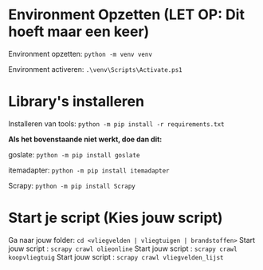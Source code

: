 # Environment Opzetten (LET OP: Dit hoeft maar een keer)

Environment opzetten: `python -m venv venv`

Environment activeren: `.\venv\Scripts\Activate.ps1`

# Library's installeren

Installeren van tools: `python -m pip install -r requirements.txt`

**Als het bovenstaande niet werkt, doe dan dit:**

goslate: `python -m pip install goslate`

itemadapter: `python -m pip install itemadapter`

Scrapy: `python -m pip install Scrapy`


# Start je script (Kies jouw script)

Ga naar jouw folder: `cd <vliegvelden | vliegtuigen | brandstoffen>`
Start jouw script <Brandstoffen>: `scrapy crawl olieonline`
Start jouw script <Vliegtuigen>: `scrapy crawl koopvliegtuig`
Start jouw script <Vliegvelden>: `scrapy crawl vliegvelden_lijst`
